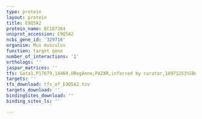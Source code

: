 ```yaml
---
type: protein
layout: protein
title: E9Q5A2
protein_name: BC107364
uniprot_accession: E9Q5A2
ncbi_gene_id: '329716'
organism: Mus musculus
function: target gene
number_of_interactions: '1'
orthologs: ''
jaspar_matrices: ''
tfs: Gata1,P17679,14460,ORegAnno;PAZAR,inferred by curator,18971253%5Buid%5D+OR+26578589%5Buid%5D,No
targets: ''
tfs_download: tfs_of_E9Q5A2.tsv
targets_download: ''
bindingSites_download: ''
binding_sites_ls: ''

---
```

